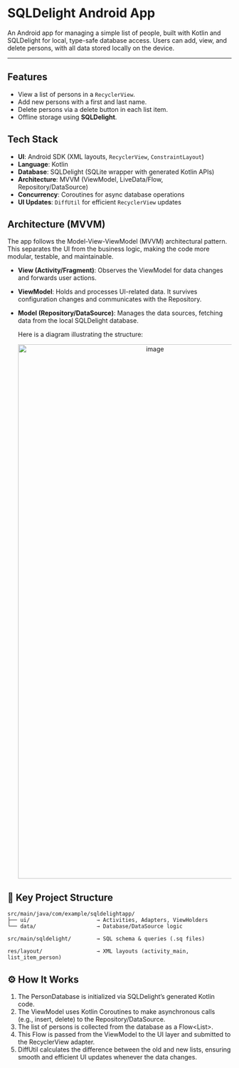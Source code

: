 # SQLDelight Android App

An Android app for managing a simple list of people, built with Kotlin and SQLDelight for local, type-safe database access. Users can add, view, and delete persons, with all data stored locally on the device.

---

## Features
* View a list of persons in a `RecyclerView`.
* Add new persons with a first and last name.
* Delete persons via a delete button in each list item.
* Offline storage using **SQLDelight**.

## Tech Stack
* **UI**: Android SDK (XML layouts, `RecyclerView`, `ConstraintLayout`)
* **Language**: Kotlin
* **Database**: SQLDelight (SQLite wrapper with generated Kotlin APIs)
* **Architecture**: MVVM (ViewModel, LiveData/Flow, Repository/DataSource)
* **Concurrency**: Coroutines for async database operations
* **UI Updates**: `DiffUtil` for efficient `RecyclerView` updates

## Architecture (MVVM)
The app follows the Model-View-ViewModel (MVVM) architectural pattern. This separates the UI from the business logic, making the code more modular, testable, and maintainable.
* **View (Activity/Fragment)**: Observes the ViewModel for data changes and forwards user actions.
* **ViewModel**: Holds and processes UI-related data. It survives configuration changes and communicates with the Repository.
* **Model (Repository/DataSource)**: Manages the data sources, fetching data from the local SQLDelight database.

  Here is a diagram illustrating the structure:
  <p align="center">
    <img width="600" height="1200" alt="image" src="https://github.com/user-attachments/assets/6b5bfbfc-67a9-437e-9725-ad720dd51d2d" />
  </p>

## 📂 Key Project Structure
```
src/main/java/com/example/sqldelightapp/
├── ui/                     → Activities, Adapters, ViewHolders
└── data/                   → Database/DataSource logic

src/main/sqldelight/        → SQL schema & queries (.sq files)

res/layout/                 → XML layouts (activity_main, list_item_person)
```

## ⚙️ How It Works
1. The PersonDatabase is initialized via SQLDelight’s generated Kotlin code.
2. The ViewModel uses Kotlin Coroutines to make asynchronous calls (e.g., insert, delete) to the Repository/DataSource.
3. The list of persons is collected from the database as a Flow<List<Person>>.
4. This Flow is passed from the ViewModel to the UI layer and submitted to the RecyclerView adapter.
5. DiffUtil calculates the difference between the old and new lists, ensuring smooth and efficient UI updates whenever the data changes.
